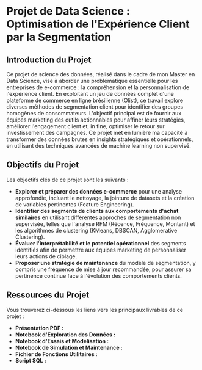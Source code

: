 # Projet de Data Science : Optimisation de l'Expérience Client par la Segmentation

## Introduction du Projet

Ce projet de science des données, réalisé dans le cadre de mon Master en Data Science, vise à aborder une problématique essentielle pour les entreprises de e-commerce : la compréhension et la personnalisation de l'expérience client. En exploitant un jeu de données complet d'une plateforme de commerce en ligne brésilienne (Olist), ce travail explore diverses méthodes de segmentation client pour identifier des groupes homogènes de consommateurs. L'objectif principal est de fournir aux équipes marketing des outils actionnables pour affiner leurs stratégies, améliorer l'engagement client et, in fine, optimiser le retour sur investissement des campagnes. Ce projet met en lumière ma capacité à transformer des données brutes en insights stratégiques et opérationnels, en utilisant des techniques avancées de machine learning non supervisé.

## Objectifs du Projet

Les objectifs clés de ce projet sont les suivants :
* **Explorer et préparer des données e-commerce** pour une analyse approfondie, incluant le nettoyage, la jointure de datasets et la création de variables pertinentes (Feature Engineering).
* **Identifier des segments de clients aux comportements d'achat similaires** en utilisant différentes approches de segmentation non supervisée, telles que l'analyse RFM (Récence, Fréquence, Montant) et les algorithmes de clustering (KMeans, DBSCAN, Agglomerative Clustering).
* **Évaluer l'interprétabilité et le potentiel opérationnel** des segments identifiés afin de permettre aux équipes marketing de personnaliser leurs actions de ciblage.
* **Proposer une stratégie de maintenance** du modèle de segmentation, y compris une fréquence de mise à jour recommandée, pour assurer sa pertinence continue face à l'évolution des comportements clients.

## Ressources du Projet

Vous trouverez ci-dessous les liens vers les principaux livrables de ce projet :

* **Présentation PDF :** 
* **Notebook d'Exploration des Données :** 
* **Notebook d'Essais et Modélisation :** 
* **Notebook de Simulation et Maintenance :** 
* **Fichier de Fonctions Utilitaires :** 
* **Script SQL :** 

